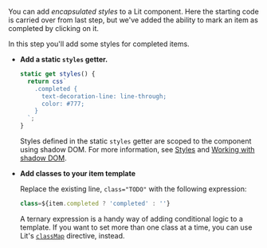You can add _encapsulated styles_ to a Lit component. Here the starting code is carried over from last step, but we've added the ability to mark an item as completed by clicking on it.

In this step you'll add some styles for completed items.

*   **Add a static `styles` getter.**

    ```js
    static get styles() {
      return css`
        .completed {
          text-decoration-line: line-through;
          color: #777;
        }
      `;
    }
    ```

    Styles defined in the static `styles` getter are scoped to the component using shadow DOM. For more information, see [Styles](/docs/components/styles/) and [Working with shadow DOM](/docs/components/shadow-dom/).

*   **Add classes to your item template**

    Replace the existing line, `class="TODO"` with the following expression:

    ```js
    class=${item.completed ? 'completed' : ''}
    ```

    A ternary expression is a handy way of adding conditional logic to a template. If you want to set more than one class at a time, you can use Lit's
    [`classMap`](/docs/templates/directives/#classmap) directive, instead.
